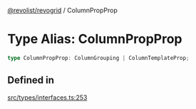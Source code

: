 [@revolist/revogrid](README.md) / ColumnPropProp

# Type Alias: ColumnPropProp

```ts
type ColumnPropProp: ColumnGrouping | ColumnTemplateProp;
```

## Defined in

[src/types/interfaces.ts:253](https://github.com/revolist/revogrid/blob/babcd934a05d11632dc60c6964673e41a780bbb7/src/types/interfaces.ts#L253)
